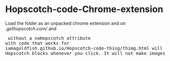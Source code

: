 # Hopscotch-code-Chrome-extension
Load the folder as an unpacked chrome extension and on *.gethopscotch.com/* and <pre> without a noHopscotch attribute with code that works for iamagoldfish.github.io/Hopscotch-code-thing/thimg.html will be made into Hopscotch blocks whenever you click. It will not make images
